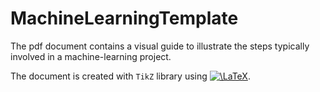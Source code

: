 # MachineLearningTemplate

The pdf document contains a visual guide to illustrate the steps typically involved in a machine-learning project. 

The document is created with `TikZ` library using <a href="https://www.codecogs.com/eqnedit.php?latex=\LaTeX" target="_blank"><img src="https://latex.codecogs.com/gif.latex?\LaTeX" title="\LaTeX" /></a>.

